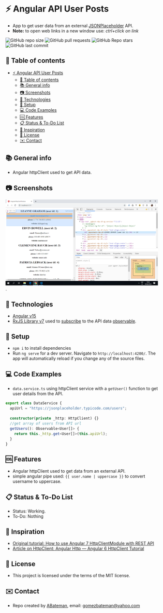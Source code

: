 # :zap: Angular API User Posts

* App to get user data from an external [JSONPlaceholder](https://jsonplaceholder.typicode.com) API.
* **Note:** to open web links in a new window use: _ctrl+click on link_

![GitHub repo size](https://img.shields.io/github/repo-size/AndrewJBateman/angular-httpclient-module?style=plastic)
![GitHub pull requests](https://img.shields.io/github/issues-pr/AndrewJBateman/angular-httpclient-module?style=plastic)
![GitHub Repo stars](https://img.shields.io/github/stars/AndrewJBateman/angular-httpclient-module?style=plastic)
![GitHub last commit](https://img.shields.io/github/last-commit/AndrewJBateman/angular-httpclient-module?style=plastic)

## :page_facing_up: Table of contents

* [:zap: Angular API User Posts](#zap-angular-api-user-posts)
  * [:page_facing_up: Table of contents](#page_facing_up-table-of-contents)
  * [:books: General info](#books-general-info)
  * [:camera: Screenshots](#camera-screenshots)
  * [:signal_strength: Technologies](#signal_strength-technologies)
  * [:floppy_disk: Setup](#floppy_disk-setup)
  * [:computer: Code Examples](#computer-code-examples)
  * [:cool: Features](#cool-features)
  * [:clipboard: Status & To-Do List](#clipboard-status--to-do-list)
  * [:clap: Inspiration](#clap-inspiration)
  * [:file_folder: License](#file_folder-license)
  * [:envelope: Contact](#envelope-contact)

## :books: General info

* Angular httpClient used to get API data.

## :camera: Screenshots

![Example screenshot](./img/users.png).

## :signal_strength: Technologies

* [Angular v15](https://angular.io/)
* [RxJS Library v7](https://angular.io/guide/rx-library) used to [subscribe](http://reactivex.io/documentation/operators/subscribe.html) to the API data [observable](http://reactivex.io/documentation/observable.html).

## :floppy_disk: Setup

* `npm i` to install dependencies
* Run `ng serve` for a dev server. Navigate to `http://localhost:4200/`. The app will automatically reload if you change any of the source files.

## :computer: Code Examples

* `data.service.ts` using httpClient service with a `getUser()` function to get user details from the API.

```typescript
export class DataService {
  apiUrl = "https://jsonplaceholder.typicode.com/users";

  constructor(private _http: HttpClient) {}
  //get array of users from API url
  getUsers(): Observable<User[]> {
    return this._http.get<User[]>(this.apiUrl);
  }
}
```

## :cool: Features

* Angular httpClient used to get data from an external API.
* simple angular pipe used: `{{ user.name | uppercase }}` to convert username to uppercase.

## :clipboard: Status & To-Do List

* Status: Working.
* To-Do: Nothing

## :clap: Inspiration

* [Original tutorial: How to use Angular 7 HttpClientModule with REST API](https://www.youtube.com/watch?v=yAT2HHusDDk)
* [Article on HttpClient: Angular Http — Angular 6 HttpClient Tutorial](https://www.techiediaries.com/angular-http-client/)

## :file_folder: License

* This project is licensed under the terms of the MIT license.

## :envelope: Contact

* Repo created by [ABateman](https://github.com/AndrewJBateman), email: gomezbateman@yahoo.com
